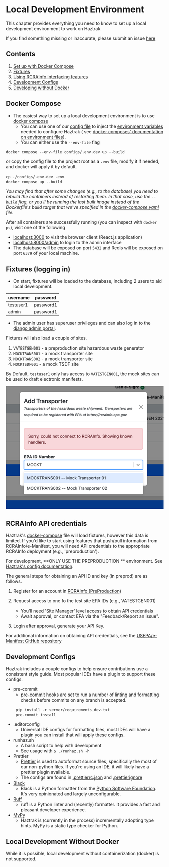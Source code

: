 # Local Development Environment

This chapter provides everything you need to know to set up a local development environment
to work on Haztrak.

If you find something missing or inaccurate, please submit an issue
[here](https://github.com/USEPA/haztrak/issues)

## Contents

1. [Set up with Docker Compose](#docker-compose)
2. [Fixtures](#fixtures)
3. [Using RCRAInfo interfacing features](#rcrainfo-api-credentials)
4. [Development Configs](#development-configs)
5. [Developing without Docker](#local-development-without-docker)

## Docker Compose

- The easiest way to set up a local development environment is to
  use [docker compose](https://docs.docker.com/compose/gettingstarted/)
  - You can use one of our [config file](/configs) to inject the
    [environment variables](../operations/configuration.md) needed to configure Haztrak (
    see [docker composes' documentation on environment files](https://docs.docker.com/compose/environment-variables/set-environment-variables/)).
  - You can either use the `--env-file` flag

```shell
docker compose --env-file configs/.env.dev up --build
```

or copy the config file to the project root as a `.env` file, modify it if needed, and docker will apply it by default.

```shell
cp ./configs/.env.dev .env
docker compose up --build
```

_You may find that after some changes (e.g., to the database) you need to rebuild the containers
instead of restarting them.
In that case, use the `--build` flag, or you'll be running the last built image instead of the
Dockerfile's build target
that we've specified in
the [docker-compose.yaml](https://github.com/USEPA/haztrak/blob/main/docker-compose.yaml) file._

After all containers are successfully running (you can inspect with `docker ps`), visit one of the following

- [localhost:3000](http://localhost:3000) to visit the browser client (React.js application)
- [localhost:8000/admin](http://localhost:8000/admin) to login to the admin interface
- The database will be exposed on port `5432` and Redis will be exposed on port `6379` of your local machine.

## Fixtures (logging in)

- On start, fixtures will be loaded to the database, including 2 users to aid local development.

<!-- prettier-ignore -->
| username  | password  |
|-----------|-----------|
| testuser1 | password1 |
| admin     | password1 |

- The admin user has superuser privileges and can also log in to
  the [django admin portal](https://docs.djangoproject.com/en/4.1/ref/contrib/admin/).

Fixtures will also load a couple of sites.

1. `VATESTGEN001` - a preproduction site hazardous waste generator
2. `MOCKTRANS001` - a mock transporter site
3. `MOCKTRANS002` - a mock transporter site
4. `MOCKTSDF001` - a mock TSDF site

By Default, `testuser1` only has access to `VATESTGEN001`, the mock sites can be used to draft electronic manifests.

![Searching for mock sites without RCRAInfo API credentials](../assets/images/search_mock_sites.png)

## RCRAInfo API credentials

Haztrak's [docker-compose](/docker-compose.yaml) file will load fixtures, however this data is limited.
If you'd like to start using features that push/pull information from RCRAInfo/e-Manifest, you will
need API credentials to the appropriate RCRAInfo deployment (e.g., 'preproduction').

For development, **ONLY USE THE PREPRODUCTION
** environment. See [Haztrak's config documentation](../operations/configuration.md).

The general steps for obtaining an API ID and key (in preprod) are as follows.

1. Register for an account in [RCRAInfo (PreProduction)](https://rcrainfopreprod.epa.gov/rcrainfo/action/secured/login)
2. Request access to one fo the test site EPA IDs (e.g., VATESTGEN001)

   - You'll need 'Site Manager' level access to obtain API credentials
   - Await approval, or contact EPA via the "Feedback/Report an issue".

3. Login after approval, generate your API Key.

For additional information on obtaining API credentials, see the
[USEPA/e-Manifest GitHub repository](https://github.com/USEPA/e-manifest)

## Development Configs

Haztrak includes a couple configs to help ensure contributions use a consistent
style guide. Most popular IDEs have a plugin to support these configs.

- pre-commit
  - [pre-commit](https://pre-commit.com/) hooks are set to run a number of linting and formatting checks before commits on any branch is accepted.
  ```shell
   pip install -r server/requirements_dev.txt
   pre-commit install
  ```
- .editorconfig
  - Universal IDE configs for formatting files, most IDEs will have a plugin you can
    install that will apply these configs.
- runhaz.sh
  - A bash script to help with development
  - See usage with `$ ./runhaz.sh -h`
- Prettier
  - [Prettier](https://prettier.io/) is used to autoformat source files, specifically
    the most of our non-python files. If you're using an IDE, it will likely have a prettier plugin available.
  - The configs are found in [.prettierrc.json](/.prettierrc.json)
    and [.prettierignore](/.prettierignore)
- [Black](https://black.readthedocs.io/en/stable/#)
  - Black is a Python formatter from the
    [Python Software Foundation](https://www.python.org/psf-landing/). It's very opinionated and largely unconfigurable.
- [Ruff](https://docs.astral.sh/ruff/)
  - ruff is a Python linter and (recently) formatter. It provides a fast and pleasant developer experience.
- [MyPy](https://mypy-lang.org/)
  - Haztrak is (currently in the process) incrementally adopting type hints. MyPy is a static type checker for Python.

## Local Development Without Docker

While it is possible, local development without containerization (docker) is not supported.
